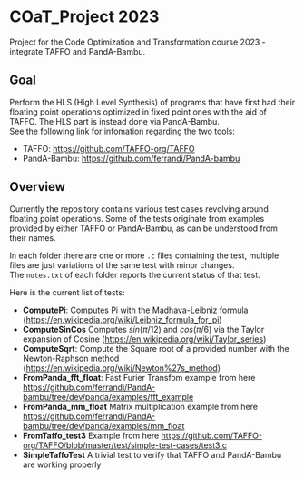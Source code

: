 # COaT_Project 2023
Project for the Code Optimization and Transformation course 2023 - integrate TAFFO and PandA-Bambu.

## Goal

Perform the HLS (High Level Synthesis) of programs that have first had their floating point operations optimized in fixed point ones with the aid of TAFFO. The HLS part is instead done via PandA-Bambu. <br>
See the following link for infomation regarding the two tools:
- TAFFO: https://github.com/TAFFO-org/TAFFO
- PandA-Bambu: https://github.com/ferrandi/PandA-bambu

## Overview

Currently the repository contains various test cases revolving around floating point operations. Some of the tests originate from examples provided by either TAFFO or PandA-Bambu, as can be understood from their names.

In each folder there are one or more `.c` files containing the test, multiple files are just variations of the same test with minor changes. <br>
The `notes.txt` of each folder reports the current status of that test.

Here is the current list of tests:

- **ComputePi**: Computes Pi with the Madhava-Leibniz formula (https://en.wikipedia.org/wiki/Leibniz_formula_for_pi)
- **ComputeSinCos** Computes $sin(\pi/12)$ and $cos(\pi/6)$ via the Taylor expansion of Cosine (https://en.wikipedia.org/wiki/Taylor_series)
- **ComputeSqrt**: Compute the Square root of a provided number with the Newton-Raphson method (https://en.wikipedia.org/wiki/Newton%27s_method)
- **FromPanda_fft_float**: Fast Furier Transfom example from here https://github.com/ferrandi/PandA-bambu/tree/dev/panda/examples/fft_example
- **FromPanda_mm_float** Matrix multiplication example from here https://github.com/ferrandi/PandA-bambu/tree/dev/panda/examples/mm_float
- **FromTaffo_test3** Example from here https://github.com/TAFFO-org/TAFFO/blob/master/test/simple-test-cases/test3.c
- **SimpleTaffoTest** A trivial test to verify that TAFFO and PandA-Bambu are working properly